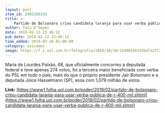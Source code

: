 ```yaml
---
layout: post
item_id: 2485180343
title: >-
    Partido de Bolsonaro criou candidata laranja para usar verba pública de R$ 400 mil
author: Tatu D'Oquei
date: 2019-02-12 23:46:12
pub_date: 2019-02-12 23:46:12
time_added: 2019-02-10 01:00:00
category: avisamos
image: https://f.i.uol.com.br/fotografia/2018/10/29/15408586155bd7a2f72d34c_1540858615_3x2_md.jpg
---
```


Maria de Lourdes Paixão, 68, que oficialmente concorreu a deputada federal e teve apenas 274 votos, foi a terceira maior beneficiada com verba do PSL em todo o país, mais do que o próprio presidente Jair Bolsonaro e a deputada Joice Hasselmann (SP), essa com 1,079 milhão de votos.

**Link:** [https://www1.folha.uol.com.br/poder/2019/02/partido-de-bolsonaro-criou-candidata-laranja-para-usar-verba-publica-de-r-400-mil.shtml](https://www1.folha.uol.com.br/poder/2019/02/partido-de-bolsonaro-criou-candidata-laranja-para-usar-verba-publica-de-r-400-mil.shtml)

